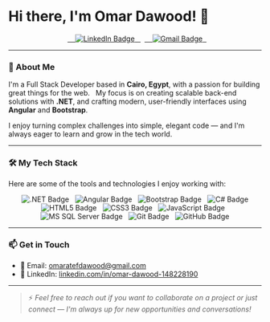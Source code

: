 # Hi there, I'm Omar Dawood! 👋

<p align="center">
  <a href="https://www.linkedin.com/in/omar-dawood-148228190/" target="_blank" rel="noopener noreferrer">
    <img src="https://img.shields.io/badge/LinkedIn-0077B5?style=for-the-badge&logo=linkedin&logoColor=white" alt="LinkedIn Badge"/>
  </a>
  <a href="mailto:omaratefdawood@gmail.com">
    <img src="https://img.shields.io/badge/Gmail-D14836?style=for-the-badge&logo=gmail&logoColor=white" alt="Gmail Badge"/>
  </a>
</p>

---

### 📌 About Me

I'm a Full Stack Developer based in **Cairo, Egypt**, with a passion for building great things for the web.  
My focus is on creating scalable back-end solutions with **.NET**, and crafting modern, user-friendly interfaces using **Angular** and **Bootstrap**.

I enjoy turning complex challenges into simple, elegant code — and I'm always eager to learn and grow in the tech world.

---

### 🛠️ My Tech Stack

Here are some of the tools and technologies I enjoy working with:

<p align="center">
  <img src="https://img.shields.io/badge/.NET-5C2D91?style=for-the-badge&logo=dotnet&logoColor=white" alt=".NET Badge"/>
  <img src="https://img.shields.io/badge/Angular-DD0031?style=for-the-badge&logo=angular&logoColor=white" alt="Angular Badge"/>
  <img src="https://img.shields.io/badge/Bootstrap-563D7C?style=for-the-badge&logo=bootstrap&logoColor=white" alt="Bootstrap Badge"/>
  <img src="https://img.shields.io/badge/C%23-239120?style=for-the-badge&logo=c-sharp&logoColor=white" alt="C# Badge"/>
  <img src="https://img.shields.io/badge/HTML5-E34F26?style=for-the-badge&logo=html5&logoColor=white" alt="HTML5 Badge"/>
  <img src="https://img.shields.io/badge/CSS3-1572B6?style=for-the-badge&logo=css3&logoColor=white" alt="CSS3 Badge"/>
  <img src="https://img.shields.io/badge/JavaScript-F7DF1E?style=for-the-badge&logo=javascript&logoColor=black" alt="JavaScript Badge"/>
  <img src="https://img.shields.io/badge/Microsoft_SQL_Server-CC2927?style=for-the-badge&logo=microsoft-sql-server&logoColor=white" alt="MS SQL Server Badge"/>
  <img src="https://img.shields.io/badge/Git-F05032?style=for-the-badge&logo=git&logoColor=white" alt="Git Badge"/>
  <img src="https://img.shields.io/badge/GitHub-100000?style=for-the-badge&logo=github&logoColor=white" alt="GitHub Badge"/>
</p>

---

### 📫 Get in Touch

- 📧 Email: [omaratefdawood@gmail.com](mailto:omaratefdawood@gmail.com)
- 💼 LinkedIn: <a href="https://www.linkedin.com/in/omar-dawood-148228190/" target="_blank" rel="noopener noreferrer">linkedin.com/in/omar-dawood-148228190</a>

---

> ⚡ *Feel free to reach out if you want to collaborate on a project or just connect — I'm always up for new opportunities and conversations!*
